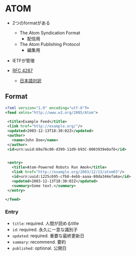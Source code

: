 # ATOM

* 2つのformatがある
  * The Atom Syndication Format
    * 配信用
  * The Atom Publishing Protocol
    * 編集用

* IETFが管理
* [RFC 4287](https://datatracker.ietf.org/doc/html/rfc4287)
  * [日本語対訳](https://tex2e.github.io/rfc-translater/html/rfc4287.html)

## Format

```xml
<?xml version="1.0" encoding="utf-8"?>
<feed xmlns="http://www.w3.org/2005/Atom">
    
 <title>Example Feed</title>
 <link href="http://example.org/"/>
 <updated>2003-12-13T18:30:02Z</updated>
 <author>
   <name>John Doe</name>
 </author>
 <id>urn:uuid:60a76c80-d399-11d9-b93C-0003939e0af6</id>
    

 <entry>
   <title>Atom-Powered Robots Run Amok</title>
   <link href="http://example.org/2003/12/13/atom03"/>
   <id>urn:uuid:1225c695-cfb8-4ebb-aaaa-80da344efa6a</id>
   <updated>2003-12-13T18:30:02Z</updated>
   <summary>Some text.</summary>
 </entry>

</feed>
```

### Entry

* `title`:     required. 人間が読めるtitle
* `id`:        required. 永久に一意な識別子
* `updated`:   required. 重要な最終更新日
* `summary`:   recommend. 要約
* `published`: optional. 公開日
